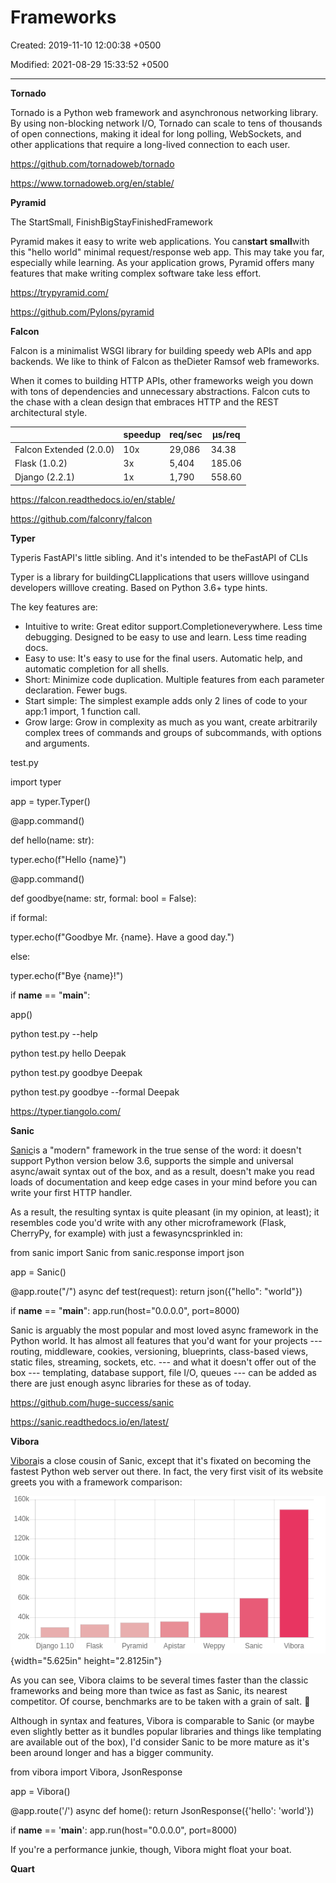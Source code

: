 # Frameworks

Created: 2019-11-10 12:00:38 +0500

Modified: 2021-08-29 15:33:52 +0500

---

**Tornado**

Tornado is a Python web framework and asynchronous networking library. By using non-blocking network I/O, Tornado can scale to tens of thousands of open connections, making it ideal for long polling, WebSockets, and other applications that require a long-lived connection to each user.



<https://github.com/tornadoweb/tornado>

<https://www.tornadoweb.org/en/stable/>



**Pyramid**

The StartSmall, FinishBigStayFinishedFramework



Pyramid makes it easy to write web applications. You can**start small**with this "hello world" minimal request/response web app. This may take you far, especially while learning. As your application grows, Pyramid offers many features that make writing complex software take less effort.



<https://trypyramid.com/>

<https://github.com/Pylons/pyramid>



**Falcon**

Falcon is a minimalist WSGI library for building speedy web APIs and app backends. We like to think of Falcon as theDieter Ramsof web frameworks.



When it comes to building HTTP APIs, other frameworks weigh you down with tons of dependencies and unnecessary abstractions. Falcon cuts to the chase with a clean design that embraces HTTP and the REST architectural style.



|                        | **speedup** | **req/sec** | **μs/req** |
|-------------------------|-------------|-------------|------------|
| Falcon Extended (2.0.0) | 10x         | 29,086      | 34.38      |
| Flask (1.0.2)           | 3x          | 5,404       | 185.06     |
| Django (2.2.1)          | 1x          | 1,790       | 558.60     |



<https://falcon.readthedocs.io/en/stable/>

<https://github.com/falconry/falcon>



**Typer**

Typeris FastAPI's little sibling. And it's intended to be theFastAPI of CLIs



Typer is a library for buildingCLIapplications that users willlove usingand developers willlove creating. Based on Python 3.6+ type hints.



The key features are:
-   Intuitive to write: Great editor support.Completioneverywhere. Less time debugging. Designed to be easy to use and learn. Less time reading docs.
-   Easy to use: It's easy to use for the final users. Automatic help, and automatic completion for all shells.
-   Short: Minimize code duplication. Multiple features from each parameter declaration. Fewer bugs.
-   Start simple: The simplest example adds only 2 lines of code to your app:1 import, 1 function call.
-   Grow large: Grow in complexity as much as you want, create arbitrarily complex trees of commands and groups of subcommands, with options and arguments.



test.py

import typer

app = typer.Typer()



@app.command()

def hello(name: str):

typer.echo(f"Hello {name}")



@app.command()

def goodbye(name: str, formal: bool = False):

if formal:

typer.echo(f"Goodbye Mr. {name}. Have a good day.")

else:

typer.echo(f"Bye {name}!")



if __name__ == "__main__":

app()



python test.py --help

python test.py hello Deepak

python test.py goodbye Deepak

python test.py goodbye --formal Deepak

<https://typer.tiangolo.com/>



**Sanic**

[Sanic](https://sanicframework.org/)is a "modern" framework in the true sense of the word: it doesn't support Python version below 3.6, supports the simple and universal async/await syntax out of the box, and as a result, doesn't make you read loads of documentation and keep edge cases in your mind before you can write your first HTTP handler.



As a result, the resulting syntax is quite pleasant (in my opinion, at least); it resembles code you'd write with any other microframework (Flask, CherryPy, for example) with just a fewasyncsprinkled in:

from sanic import Sanic
from sanic.response import json

app = Sanic()

@app.route("/")
async def test(request):
return json({"hello": "world"})

if __name__ == "__main__":
app.run(host="0.0.0.0", port=8000)



Sanic is arguably the most popular and most loved async framework in the Python world. It has almost all features that you'd want for your projects --- routing, middleware, cookies, versioning, blueprints, class-based views, static files, streaming, sockets, etc. --- and what it doesn't offer out of the box --- templating, database support, file I/O, queues --- can be added as there are just enough async libraries for these as of today.



<https://github.com/huge-success/sanic>

<https://sanic.readthedocs.io/en/latest/>



**Vibora**

[Vibora](https://vibora.io/)is a close cousin of Sanic, except that it's fixated on becoming the fastest Python web server out there. In fact, the very first visit of its website greets you with a framework comparison:

![vibora-perf](media/Frameworks-image1.png){width="5.625in" height="2.8125in"}

As you can see, Vibora claims to be several times faster than the classic frameworks and being more than twice as fast as Sanic, its nearest competitor. Of course, benchmarks are to be taken with a grain of salt. 🙂



Although in syntax and features, Vibora is comparable to Sanic (or maybe even slightly better as it bundles popular libraries and things like templating are available out of the box), I'd consider Sanic to be more mature as it's been around longer and has a bigger community.

from vibora import Vibora, JsonResponse

app = Vibora()

@app.route('/')
async def home():
return JsonResponse({'hello': 'world'})

if __name__ == '__main__':
app.run(host="0.0.0.0", port=8000)



If you're a performance junkie, though, Vibora might float your boat.



**Quart**


